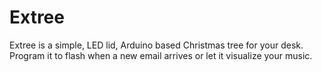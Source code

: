 Extree
======

Extree is a simple, LED lid, Arduino based Christmas tree for your desk. Program it to flash when a new email arrives or let it visualize your music.
